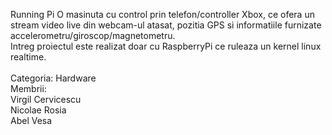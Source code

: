 Running Pi
	O masinuta cu control prin telefon/controller Xbox, ce ofera un stream video live din webcam-ul atasat, pozitia GPS si informatiile furnizate accelerometru/giroscop/magnetometru.<br/>
	Intreg proiectul este realizat doar cu RaspberryPi ce ruleaza un kernel linux realtime.<br/>
<br/>
Categoria: Hardware<br/>
Membrii:<br/>
	Virgil Cervicescu<br/>
	Nicolae Rosia<br/>
	Abel Vesa<br/>
